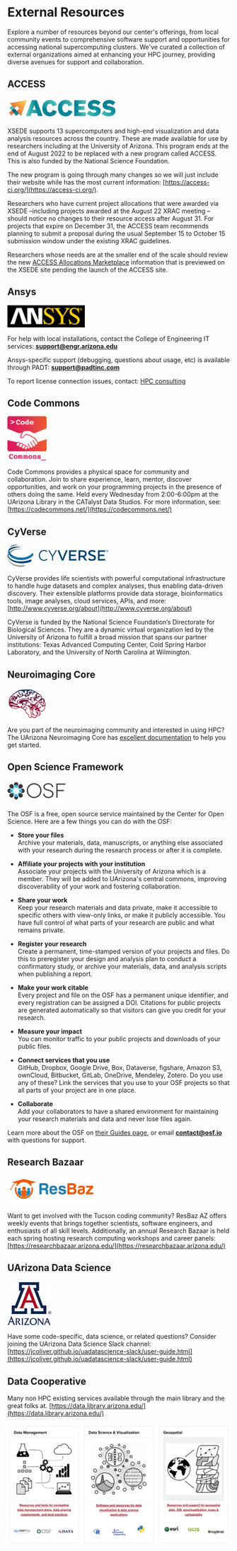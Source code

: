 # External Resources

Explore a number of resources beyond our center's offerings, from local community events to comprehensive software support and opportunities for accessing national supercomputing clusters. We've curated a collection of external organizations aimed at enhancing your HPC journey, providing diverse avenues for support and collaboration.

## ACCESS
<img src="images/access_ci.jpg" style="height:50px;"> 

XSEDE supports 13 supercomputers and high-end visualization and data analysis resources across the country.  These are made available for use by researchers including at the University of Arizona. This program ends at the end of August 2022 to be replaced with a new program called ACCESS. This is also funded by the National Science Foundation.

The new program is going through many changes so we will just include their website while has the most current information:
[https://access-ci.org/](https://access-ci.org/).

Researchers who have current project allocations that were awarded via XSEDE –including projects awarded at the August 22 XRAC meeting – should notice no changes to their resource access after August 31. For projects that expire on December 31, the ACCESS team recommends planning to submit a proposal during the usual September 15 to October 15 submission window under the existing XRAC guidelines.

Researchers whose needs are at the smaller end of the scale should review the new [ACCESS Allocations Marketplace](https://allocations.access-ci.org/) information that is previewed on the XSEDE site pending the launch of the ACCESS site.

## Ansys
<img src="images/Ansys_logo.jpg" style="height:50px;"> 

For help with local installations, contact the College of Engineering IT services: **support@engr.arizona.edu**

Ansys-specific support (debugging, questions about usage, etc) is available through PADT: **support@padtinc.com**

To report license connection issues, contact: [HPC consulting](../consulting_services/)

## Code Commons

<img src="images/codecommons.png" style="height:100px;"> 

Code Commons provides a physical space for community and collaboration. Join to share experience, learn, mentor, discover opportunities, and work on your programming projects in the presence of others doing the same. Held every Wednesday from 2:00-6:00pm at the UArizona Library in the CATalyst Data Studios. For more information, see: [https://codecommons.net/](https://codecommons.net/)


## CyVerse
<img src="images/cyverse.png" style="height:50px;"> 

CyVerse provides life scientists with powerful computational infrastructure to handle huge datasets and complex analyses, thus enabling data-driven discovery. Their extensible platforms provide data storage, bioinformatics tools, image analyses, cloud services, APIs, and more: [http://www.cyverse.org/about](http://www.cyverse.org/about)

CyVerse is funded by the National Science Foundation’s Directorate for Biological Sciences. They are a dynamic virtual organization led by the University of Arizona to fulfill a broad mission that spans our partner institutions: Texas Advanced Computing Center, Cold Spring Harbor Laboratory, and the University of North Carolina at Wilmington.

## Neuroimaging Core
<img src="images/neuro.png" style="height:70px;"> 

Are you part of the neuroimaging community and interested in using HPC? The UArizona Neuroimaging Core has [excellent documentation](https://neuroimaging-core-docs.readthedocs.io/en/latest/pages/hpc.html) to help you get started.

## Open Science Framework
<img src="images/osf_black.png" style="height:50px;"> 

The OSF is a free, open source service maintained by the Center for Open Science. Here are a few things you can do with the OSF:

* **Store your files**<br>Archive your materials, data, manuscripts, or anything else associated with your research during the research process or after it is complete.
     
* **Affiliate your projects with your institution**<br>Associate your projects with the University of Arizona which is a member. They will be added to UArizona's central commons, improving discoverability of your work and fostering collaboration.
    
* **Share your work**<br>Keep your research materials and data private, make it accessible to specific others with view-only links, or make it publicly accessible. You have full control of what parts of your research are public and what remains private.
     
* **Register your research**<br>Create a permanent, time-stamped version of your projects and files. Do this to preregister your design and analysis plan to conduct a confirmatory study, or archive your materials, data, and analysis scripts when publishing a report.

* **Make your work citable**<br>Every project and file on the OSF has a permanent unique identifier, and every registration can be assigned a DOI. Citations for public projects are generated automatically so that visitors can give you credit for your research.
     
* **Measure your impact**<br>You can monitor traffic to your public projects and downloads of your public files.

* **Connect services that you use**<br>GitHub, Dropbox, Google Drive, Box, Dataverse, figshare, Amazon S3, ownCloud, Bitbucket, GitLab, OneDrive, Mendeley, Zotero. Do you use any of these? Link the services that you use to your OSF projects so that all parts of your project are in one place.

* **Collaborate**<br>Add your collaborators to have a shared environment for maintaining your research materials and data and never lose files again.

Learn more about the OSF on [their Guides page](https://u667348.ct.sendgrid.net/wf/click?upn=U4gX3m3oa9CY2ry-2Fo5TozPNvkMOkmYoOrWh2m1jA2ow-3D_Y-2F7PAE-2Bo3zy3D5O8IBik1WIv7UL1wrNfRgxzmpff9wgGLue-2BOpT7p-2FREKyanxA-2FWHXSuh-2Bsk-2BHpnTSLAhKI2t0czL4aaV-2B4GIf0xJc9CJoP1BAXxy3-2FSVhxpHet6FtiDEBdKIrdIHerBuxISAgFGptdLBR5sTr71U0eyI6ZUTmiwNn6VRwJxvfRcKqgixnCqOaqnoRMcvVcvl8EpbwUFpeqVWFQ3nHnt0KoDzmwu-2BGQ-3D), or email **contact@osf.io** with questions for support.

## Research Bazaar 
<img src="images/ResBaz_transparent_cropped.png" style="height:65px;"> 

Want to get involved with the Tucson coding community? ResBaz AZ offers weekly events that brings together scientists, software engineers, and enthusiasts of all skill levels. Additionally, an annual Research Bazaar is held each spring hosting research computing workshops and career panels: [https://researchbazaar.arizona.edu/](https://researchbazaar.arizona.edu/)

## UArizona Data Science
<img src="images/university_A.png" style="height:100px;"> 

Have some code-specific, data science, or related questions? Consider joining the UArizona Data Science Slack channel: [https://jcoliver.github.io/uadatascience-slack/user-guide.html](https://jcoliver.github.io/uadatascience-slack/user-guide.html)

## Data Cooperative 

Many non HPC existing services available through the main library and the great folks at.
[https://data.library.arizona.edu/](https://data.library.arizona.edu/)

<img src="images/datacooperative.png">
